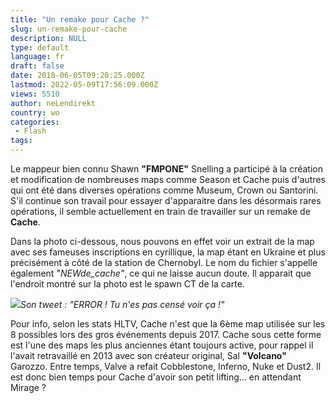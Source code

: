 ```yaml
---
title: "Un remake pour Cache ?"
slug: un-remake-pour-cache
description: NULL
type: default
language: fr
draft: false
date: 2018-06-05T09:20:25.000Z
lastmod: 2022-05-09T17:56:09.000Z
views: 5510
author: neLendirekt
country: wo
categories:
 - Flash
tags:
---
```

Le mappeur bien connu Shawn **"FMPONE"** Snelling a participé à la création et modification de nombreuses maps comme Season et Cache puis d'autres qui ont été dans diverses opérations comme Museum, Crown ou Santorini. S'il continue son travail pour essayer d'apparaitre dans les désormais rares opérations, il semble actuellement en train de travailler sur un remake de **Cache**. 

Dans la photo ci-dessous, nous pouvons en effet voir un extrait de la map avec ses fameuses inscriptions en cyrillique, la map étant en Ukraine et plus précisément à côté de la station de Chernobyl. Le nom du fichier s'appelle également "_NEWde\_cache"_, ce qui ne laisse aucun doute. Il apparait que l'endroit montré sur la photo est le spawn CT de la carte. 

![](https://flickshot-ue.s3.eu-west-2.amazonaws.com/flickshot/article/5b164fcb1d842/images/oLGk65QnotDWJCa0y7SkJo5J0yVdXyPdLwIAsHhM.jpeg)_Son tweet : "ERROR ! Tu n'es pas censé voir ça !"_

Pour info, selon les stats HLTV, Cache n'est que la 6ème map utilisée sur les 8 possibles lors des gros événements depuis 2017\. Cache sous cette forme est l'une des maps les plus anciennes étant toujours active, pour rappel il l'avait retravaillé en 2013 avec son créateur original, Sal **"Volcano"** Garozzo. Entre temps, Valve a refait Cobblestone, Inferno, Nuke et Dust2\. Il est donc bien temps pour Cache d'avoir son petit lifting... en attendant Mirage ?
